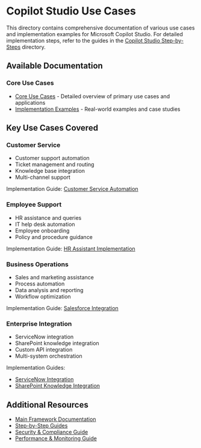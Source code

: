 # Copilot Studio Use Cases

This directory contains comprehensive documentation of various use cases and implementation examples for Microsoft Copilot Studio. For detailed implementation steps, refer to the guides in the [Copilot Studio Step-by-Steps](../Copilot%20Studio%20Step-by-Steps) directory.

## Available Documentation

### Core Use Cases
- [Core Use Cases](./copilot-studio-use-cases.md) - Detailed overview of primary use cases and applications
- [Implementation Examples](./use-cases.md) - Real-world examples and case studies

## Key Use Cases Covered

### Customer Service
- Customer support automation
- Ticket management and routing
- Knowledge base integration
- Multi-channel support

Implementation Guide: [Customer Service Automation](../Copilot%20Studio%20Step-by-Steps/copilot-studio-tutorial.md#customer-service)

### Employee Support
- HR assistance and queries
- IT help desk automation
- Employee onboarding
- Policy and procedure guidance

Implementation Guide: [HR Assistant Implementation](../Copilot%20Studio%20Step-by-Steps/hr-copilot-studio-guide.md)

### Business Operations
- Sales and marketing assistance
- Process automation
- Data analysis and reporting
- Workflow optimization

Implementation Guide: [Salesforce Integration](../Copilot%20Studio%20Step-by-Steps/copilot-salesforce-integration.md)

### Enterprise Integration
- ServiceNow integration
- SharePoint knowledge integration
- Custom API integration
- Multi-system orchestration

Implementation Guides:
- [ServiceNow Integration](../Copilot%20Studio%20Step-by-Steps/servicenow-copilot-poc.md)
- [SharePoint Knowledge Integration](../Copilot%20Studio%20Step-by-Steps/sharepoint-knowledge-fix.md)

## Additional Resources

- [Main Framework Documentation](../README.md)
- [Step-by-Step Guides](../Copilot%20Studio%20Step-by-Steps/README.md)
- [Security & Compliance Guide](../security-compliance-governance/security-compliance-guide.md)
- [Performance & Monitoring Guide](../performance-monitoring-reporting/performance-monitoring-reporting.md) 